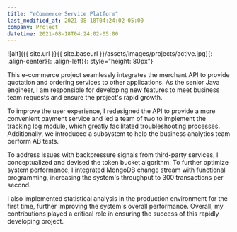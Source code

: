 ```yaml
---
title: "eCommerce Service Platform"
last_modified_at: 2021-08-18T04:24:02-05:00
company: Project
datetime: 2021-08-18T04:24:02-05:00
---
```


![alt]({{ site.url }}{{ site.baseurl }}/assets/images/projects/active.jpg){: .align-center}{: .align-left}{: style="height: 80px"}

This e-commerce project seamlessly integrates the merchant API to provide quotation and ordering services to other applications. As the senior Java engineer, I am responsible for developing new features to meet business team requests and ensure the project's rapid growth.

To improve the user experience, I redesigned the API to provide a more convenient payment service and led a team of two to implement the tracking log module, which greatly facilitated troubleshooting processes. Additionally, we introduced a subsystem to help the business analytics team perform AB tests.

To address issues with backpressure signals from third-party services, I conceptualized and devised the token bucket algorithm. To further optimize system performance, I integrated MongoDB change stream with functional programming, increasing the system's throughput to 300 transactions per second.

I also implemented statistical analysis in the production environment for the first time, further improving the system's overall performance. Overall, my contributions played a critical role in ensuring the success of this rapidly developing project.
